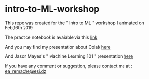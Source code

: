 # intro-to-ML-workshop
This repo was created for the " Intro to ML " workshop I animated on Feb,16th 2019

The practice notebook is avaiable via this [link](https://colab.research.google.com/github/Neofly4023/intro-to-ML-workshop/blob/master/Intro_to_ML_notebook.ipynb)

And you may find my presentation about Colab [here](https://drive.google.com/open?id=1gAz-sUAKUDvnwCATr_azcTwV4ac_TtJP1snVdVQplNk)

And Jason Mayes's " Machine Learning 101 " presentation [here](https://docs.google.com/presentation/d/1kSuQyW5DTnkVaZEjGYCkfOxvzCqGEFzWBy4e9Uedd9k)

If you have any comment or suggestion, please contact me at : ea_remache@esi.dz
